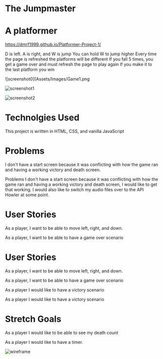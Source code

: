 # The Jumpmaster

# A platformer

https://dmrf1999.github.io/Platformer-Project-1/

D is left. A is right, and W is jump
You can hold W to jump higher
Every time the page is refreshed the platforms will be different
If you fall 5 times, you get a game over and must refresh the page to play again
If you make it to the last platform you win

![screenshot0](Assets/Images/Game1.png

![screenshot1](https://gyazo.com/c281e5c12fe34842f5a58e0185519525)

![screenshot2](https://gyazo.com/24f1d163be47f427c58ae36963f0f1a5)

# Technolgies Used
This project is written in HTML, CSS, and vanilla JavaScript

# Problems
I don't have a start screen because it was conflicting with how the game ran and having a working victory and death screen.

Problems
I don't have a start screen because it was conflicting with how the game ran and having a working victory and death screen, I would like to get that working.  I would also like to switch my audio files over to the API Howler at some point.

# User Stories
As a player, I want to be able to move left, right, and down.

As a player, I want to be able to have a game over scenario

# User Stories
As a player, I want to be able to move left, right, and down.

As a player, I want to be able to have a game over scenario

As a player I would like to have a victory scenario

As a player I would like to have a victory scenario

# Stretch Goals
As a player I would like to be able to see my death count

As a player I would like to have a timer.

![wireframe](https://gyazo.com/9c291e97417122a2def68451b1edd33c)
